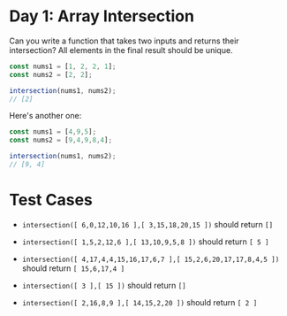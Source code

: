 # Day 1: Array Intersection

Can you write a function that takes two inputs and returns their intersection? All elements in the final result should be unique.

```javascript
const nums1 = [1, 2, 2, 1];
const nums2 = [2, 2];

intersection(nums1, nums2);
// [2]
```

Here's another one:

```javascript
const nums1 = [4,9,5];
const nums2 = [9,4,9,8,4];

intersection(nums1, nums2);
// [9, 4]
```

# Test Cases

* `intersection([ 6,0,12,10,16 ],[ 3,15,18,20,15 ])` should return `[]`

* `intersection([ 1,5,2,12,6 ],[ 13,10,9,5,8 ])` should return `[ 5 ]`

* `intersection([ 4,17,4,4,15,16,17,6,7 ],[ 15,2,6,20,17,17,8,4,5 ])` should return `[ 15,6,17,4 ]`

* `intersection([ 3 ],[ 15 ])` should return `[]`

* `intersection([ 2,16,8,9 ],[ 14,15,2,20 ])` should return `[ 2 ]`
